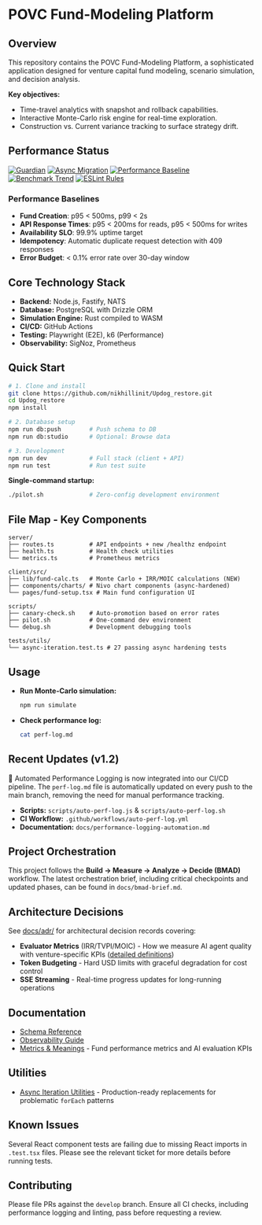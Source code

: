 # POVC Fund-Modeling Platform

## Overview

This repository contains the POVC Fund-Modeling Platform, a sophisticated application designed for venture capital fund modeling, scenario simulation, and decision analysis.

**Key objectives:**

* Time-travel analytics with snapshot and rollback capabilities.
* Interactive Monte-Carlo risk engine for real-time exploration.
* Construction vs. Current variance tracking to surface strategy drift.

## Performance Status

[![Guardian](https://github.com/nikhillinit/Updog_restore/actions/workflows/guardian.yml/badge.svg)](https://github.com/nikhillinit/Updog_restore/actions/workflows/guardian.yml)
[![Async Migration](https://img.shields.io/badge/dynamic/json?url=https://gist.githubusercontent.com/raw/28e11ae43a0f276ed3f9e22c0202101e/progress.json&query=$.migration&label=async%20migration&color=blue)](./ASYNC_HARDENING_OPTIMIZATION_EVALUATION.md)
[![Performance Baseline](https://img.shields.io/badge/perf_baseline-automated-blue)](https://github.com/nikhillinit/Updog_restore/actions/workflows/perf-baseline.yml)
[![Benchmark Trend](https://img.shields.io/badge/benchmark_tracking-active-success)](https://github.com/nikhillinit/Updog_restore/tree/gh-pages/dev/bench)
[![ESLint Rules](https://img.shields.io/badge/eslint_async-enforced-orange)](./eslint-rules/no-async-array-methods.js)

### Performance Baselines
- **Fund Creation**: p95 < 500ms, p99 < 2s
- **API Response Times**: p95 < 200ms for reads, p95 < 500ms for writes
- **Availability SLO**: 99.9% uptime target
- **Idempotency**: Automatic duplicate request detection with 409 responses
- **Error Budget**: < 0.1% error rate over 30-day window

## Core Technology Stack

* **Backend:** Node.js, Fastify, NATS
* **Database:** PostgreSQL with Drizzle ORM
* **Simulation Engine:** Rust compiled to WASM
* **CI/CD:** GitHub Actions
* **Testing:** Playwright (E2E), k6 (Performance)
* **Observability:** SigNoz, Prometheus

## Quick Start

```bash
# 1. Clone and install
git clone https://github.com/nikhillinit/Updog_restore.git
cd Updog_restore
npm install

# 2. Database setup
npm run db:push        # Push schema to DB
npm run db:studio      # Optional: Browse data

# 3. Development
npm run dev            # Full stack (client + API)
npm run test           # Run test suite
```

**Single-command startup:**
```bash
./pilot.sh             # Zero-config development environment
```

## File Map - Key Components

```
server/
├── routes.ts          # API endpoints + new /healthz endpoint
├── health.ts          # Health check utilities
└── metrics.ts         # Prometheus metrics

client/src/
├── lib/fund-calc.ts   # Monte Carlo + IRR/MOIC calculations (NEW)
├── components/charts/ # Nivo chart components (async-hardened)
└── pages/fund-setup.tsx # Main fund configuration UI

scripts/
├── canary-check.sh    # Auto-promotion based on error rates
├── pilot.sh           # One-command dev environment
└── debug.sh           # Development debugging tools

tests/utils/
└── async-iteration.test.ts # 27 passing async hardening tests
```

## Usage

* **Run Monte-Carlo simulation:**

  ```bash
  npm run simulate
  ```
* **Check performance log:**

  ```bash
  cat perf-log.md
  ```

## Recent Updates (v1.2)

🚀 Automated Performance Logging is now integrated into our CI/CD pipeline. The `perf-log.md` file is automatically updated on every push to the main branch, removing the need for manual performance tracking.

* **Scripts:** `scripts/auto-perf-log.js` & `scripts/auto-perf-log.sh`
* **CI Workflow:** `.github/workflows/auto-perf-log.yml`
* **Documentation:** `docs/performance-logging-automation.md`

## Project Orchestration

This project follows the **Build → Measure → Analyze → Decide (BMAD)** workflow. The latest orchestration brief, including critical checkpoints and updated phases, can be found in `docs/bmad-brief.md`.

## Architecture Decisions

See [docs/adr/](docs/adr/) for architectural decision records covering:
- **Evaluator Metrics** (IRR/TVPI/MOIC) - How we measure AI agent quality with venture-specific KPIs ([detailed definitions](docs/metrics-meanings.md))
- **Token Budgeting** - Hard USD limits with graceful degradation for cost control
- **SSE Streaming** - Real-time progress updates for long-running operations

## Documentation

- [Schema Reference](docs/schema.md)
- [Observability Guide](docs/observability.md)
- [Metrics & Meanings](docs/metrics-meanings.md) - Fund performance metrics and AI evaluation KPIs

## Utilities

- [Async Iteration Utilities](docs/dev/async-iteration.md) - Production-ready replacements for problematic `forEach` patterns

## Known Issues

Several React component tests are failing due to missing React imports in `.test.tsx` files. Please see the relevant ticket for more details before running tests.

## Contributing

Please file PRs against the `develop` branch.
Ensure all CI checks, including performance logging and linting, pass before requesting a review.
